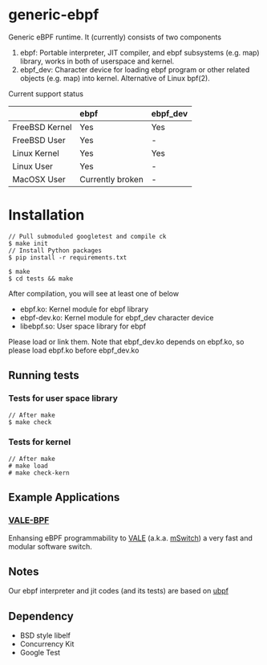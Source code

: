 # generic-ebpf
Generic eBPF runtime. It (currently) consists of two components

1. ebpf: Portable interpreter, JIT compiler, and ebpf subsystems (e.g. map) library, works in both of userspace and kernel.
2. ebpf_dev: Character device for loading ebpf program or other related objects (e.g. map) into kernel. Alternative of Linux bpf(2).

Current support status

|               |ebpf               |ebpf_dev           |
|:--------------|:------------------|:------------------|
|FreeBSD Kernel |Yes                |Yes                |
|FreeBSD User   |Yes                |-                  |
|Linux Kernel   |Yes                |Yes                |
|Linux User     |Yes                |-                  |
|MacOSX User    |Currently broken   |-                  |

# Installation

```
// Pull submoduled googletest and compile ck
$ make init
// Install Python packages
$ pip install -r requirements.txt
```

```
$ make
$ cd tests && make
```

After compilation, you will see at least one of below
- ebpf.ko: Kernel module for ebpf library
- ebpf-dev.ko: Kernel module for ebpf_dev character device
- libebpf.so: User space library for ebpf

Please load or link them. Note that ebpf_dev.ko depends on ebpf.ko, so please load ebpf.ko before ebpf_dev.ko

## Running tests

### Tests for user space library
```
// After make
$ make check
```

### Tests for kernel
```
// After make
# make load
# make check-kern
```

## Example Applications

### [VALE-BPF](https://github.com/YutaroHayakawa/vale-bpf)

Enhansing eBPF programmability to [VALE](http://info.iet.unipi.it/~luigi/papers/20121026-vale.pdf)
(a.k.a. [mSwitch](https://pdfs.semanticscholar.org/ec44/8ceb3e05b9222113366dace9fdd2a62322de.pdf))
 a very fast and modular software switch.
 
## Notes
Our ebpf interpreter and jit codes (and its tests) are based on [ubpf](https://github.com/iovisor/ubpf)

## Dependency

- BSD style libelf
- Concurrency Kit
- Google Test
